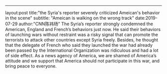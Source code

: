 ---
layout:post
title:"the Syria's reporter severely criticized Ameican's behavior in the scene"
subtitle: "Ameican is walking on the wrong track"
date:2019-07-29
author:"CNN陈祎旸"
The Syria’s reporter strongly condemned the American, England and French’s behaviors just now. He said their behaviors of launching wars without restraint was a risky signal that can promote the terrorists to attack other countries except Syria freely. Besides, he thought that the delegate of French who said they launched the war had already been passed by the International Organization was ridiculous and had a lot of side effect. As a news agency of America, we are shamed of America’s attitude and we support that America should not participate in this war, and bring peace to everyone.
